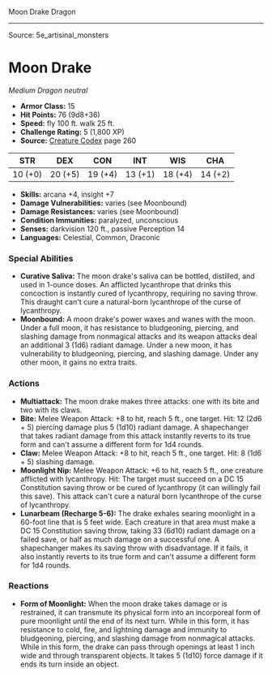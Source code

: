 <MonsterName/>Moon Drake</MonsterName>
<CreatureType/>Dragon</CreatureType>



---

Source: 5e_artisinal_monsters

# Moon Drake

*Medium* *Dragon* *neutral*

- **Armor Class:** 15
- **Hit Points:** 76 (9d8+36)
- **Speed:** fly 100 ft. walk 25 ft.
- **Challenge Rating:** 5 (1,800 XP)
- **Source:** [Creature Codex](https://koboldpress.com/kpstore/product/creature-codex-for-5th-edition-dnd) page 260

| STR | DEX | CON | INT | WIS | CHA |
| --- | --- | --- | --- | --- | --- |
| 10 (+0) | 20 (+5) | 19 (+4) | 13 (+1) | 18 (+4) | 14 (+2) |

- **Skills:** arcana +4, insight +7
- **Damage Vulnerabilities:** varies (see Moonbound)
- **Damage Resistances:** varies (see Moonbound)
- **Condition Immunities:** paralyzed, unconscious
- **Senses:** darkvision 120 ft., passive Perception 14
- **Languages:** Celestial, Common, Draconic

### Special Abilities

- **Curative Saliva:** The moon drake's saliva can be bottled, distilled, and used in 1-ounce doses. An afflicted lycanthrope that drinks this concoction is instantly cured of lycanthropy, requiring no saving throw. This draught can't cure a natural-born lycanthrope of the curse of lycanthropy.
- **Moonbound:** A moon drake's power waxes and wanes with the moon. Under a full moon, it has resistance to bludgeoning, piercing, and slashing damage from nonmagical attacks and its weapon attacks deal an additional 3 (1d6) radiant damage. Under a new moon, it has vulnerability to bludgeoning, piercing, and slashing damage. Under any other moon, it gains no extra traits.

### Actions

- **Multiattack:** The moon drake makes three attacks: one with its bite and two with its claws.
- **Bite:** Melee Weapon Attack: +8 to hit, reach 5 ft., one target. Hit: 12 (2d6 + 5) piercing damage plus 5 (1d10) radiant damage. A shapechanger that takes radiant damage from this attack instantly reverts to its true form and can't assume a different form for 1d4 rounds.
- **Claw:** Melee Weapon Attack: +8 to hit, reach 5 ft., one target. Hit: 8 (1d6 + 5) slashing damage.
- **Moonlight Nip:** Melee Weapon Attack: +6 to hit, reach 5 ft., one creature afflicted with lycanthropy. Hit: The target must succeed on a DC 15 Constitution saving throw or be cured of lycanthropy (it can willingly fail this save). This attack can't cure a natural born lycanthrope of the curse of lycanthropy.
- **Lunarbeam (Recharge 5-6):** The drake exhales searing moonlight in a 60-foot line that is 5 feet wide. Each creature in that area must make a DC 15 Constitution saving throw, taking 33 (6d10) radiant damage on a failed save, or half as much damage on a successful one. A shapechanger makes its saving throw with disadvantage. If it fails, it also instantly reverts to its true form and can't assume a different form for 1d4 rounds.

### Reactions

- **Form of Moonlight:** When the moon drake takes damage or is restrained, it can transmute its physical form into an incorporeal form of pure moonlight until the end of its next turn. While in this form, it has resistance to cold, fire, and lightning damage and immunity to bludgeoning, piercing, and slashing damage from nonmagical attacks. While in this form, the drake can pass through openings at least 1 inch wide and through transparent objects. It takes 5 (1d10) force damage if it ends its turn inside an object.




